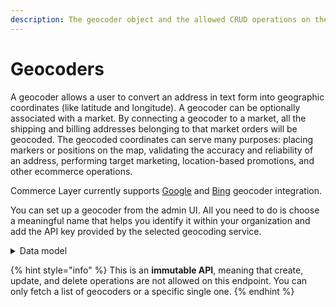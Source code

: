 ```yaml
---
description: The geocoder object and the allowed CRUD operations on the geocoders endpoint
---
```


# Geocoders

A geocoder allows a user to convert an address in text form into geographic coordinates (like latitude and longitude). A geocoder can be optionally associated with a market. By connecting a geocoder to a market, all the shipping and billing addresses belonging to that market orders will be geocoded. The geocoded coordinates can serve many purposes: placing markers or positions on the map, validating the accuracy and reliability of an address, performing target marketing, location-based promotions, and other ecommerce operations.

Commerce Layer currently supports [Google](../google\_geocoders/) and [Bing](../bing\_geocoders/) geocoder integration.

You can set up a geocoder from the admin UI. All you need to do is choose a meaningful name that helps you identify it within your organization and add the API key provided by the selected geocoding service.

<details>

<summary>Data model</summary>

Check the related [ER diagram](https://commercelayer.io/docs/data-model/geocoders) and explore the flowchart that illustrates how the geocoder resource relates to the other API entities.

</details>

{% hint style="info" %}
This is an **immutable API**, meaning that create, update, and delete operations are not allowed on this endpoint. You can only fetch a list of geocoders or a specific single one.
{% endhint %}
